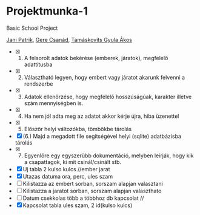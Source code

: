 # Projektmunka-1

Basic School Project

[Jani Patrik](https://github.com/OHOKs), [Gere Csanád](https://github.com/csanszy), [Tamáskovits Gyula Ákos](https://github.com/TGyAkos)

- [X] 1. A felsorolt adatok bekérése (emberek, járatok), megfelelő adattítusba
- [X] 2. Választható legyen, hogy embert vagy járatot akarunk felvenni a rendszerbe
- [X] 3. Adatok ellenőrzése, hogy megfelelő hosszúságúak, karakter illetve szám mennyiségben is.
- [X] 4. Ha nem jól adta meg az adatot akkor kérje újra, hiba üzenettel
- [X] 5. Először helyi változókba, tömbökbe tárolás
- [X] (6.) Majd a megadott file segítségével helyi (sqlite) adatbázisba tárolás
- [X] 7. Egyenlőre egy egyszerűbb dokumentáció, melyben leírják, hogy kik a csapattagok, ki mit csinál/csinált stb.
- [X] Uj tabla 2 kulso kulcs //ember jarat
- [X] Utazas datuma ora, perc, ules szam
- [ ] Kilistazza az embert sorban, sorszam alapjan valasztani
- [ ] Kilistazza a jaratot sorban, sorszam alapjan valaszthato
- [ ] Datum csekkolas több a többhoz db kapcsolat //
- [X] Kapcsolat tabla ules szam, 2 id(kulso kulcs) 
